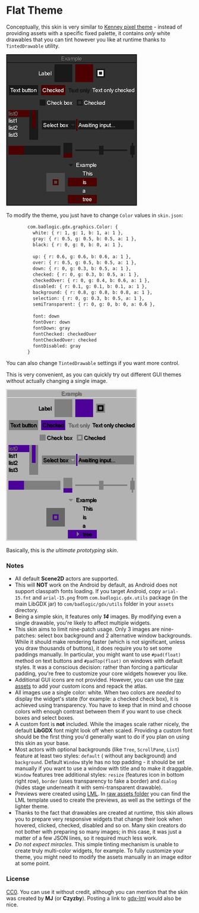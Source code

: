 # Flat Theme

Conceptually, this skin is very similar to [Kenney pixel theme](../kenney-pixel) - instead of providing assets with a
specific fixed palette, it contains *only* white drawables that you can tint however you like at runtime thanks
to `TintedDrawable` utility.

![Flat](preview-dark.png)

To modify the theme, you just have to change `Color` values in `skin.json`:

```
        com.badlogic.gdx.graphics.Color: {
          white: { r: 1, g: 1, b: 1, a: 1 },
          gray: { r: 0.5, g: 0.5, b: 0.5, a: 1 },
          black: { r: 0, g: 0, b: 0, a: 1 },
          
          up: { r: 0.6, g: 0.6, b: 0.6, a: 1 },
          over: { r: 0.5, g: 0.5, b: 0.5, a: 1 },
          down: { r: 0, g: 0.3, b: 0.5, a: 1 },
          checked: { r: 0, g: 0.3, b: 0.5, a: 1 },
          checkedOver: { r: 0, g: 0.4, b: 0.6, a: 1 },
          disabled: { r: 0.1, g: 0.1, b: 0.1, a: 1 },
          background: { r: 0.8, g: 0.8, b: 0.8, a: 1 },
          selection: { r: 0, g: 0.3, b: 0.5, a: 1 },
          semiTransparent: { r: 0, g: 0, b: 0, a: 0.6 },
          
          font: down
          fontOver: down
          fontDown: gray
          fontChecked: checkedOver
          fontCheckedOver: checked
          fontDisabled: gray
        }
```

You can also change `TintedDrawable` settings if you want more control.

This is very convenient, as you can quickly try out different GUI themes without actually changing a single image.

![Flat](preview-light.png)

Basically, this is *the ultimate prototyping skin*.

### Notes

- All default **Scene2D** actors are supported.
- This will **NOT** work on the Android by default, as Android does not support classpath fonts loading. If you target
  Android, copy `arial-15.fnt` and `arial-15.png` from `com.badlogic.gdx.utils` package (in the main LibGDX jar)
  to `com/badlogic/gdx/utils` folder in your `assets` directory.
- Being a simple skin, it features only ***14*** images. By modifying even a single drawable, you're likely to affect
  multiple widgets.
- This skin aims to limit nine-patch usage. Only 3 images are nine-patches: select box background and 2 alternative
  window backgrounds. While it should make rendering faster (which is not significant, unless you draw thousands of
  buttons), it does require you to set some paddings manually. In particular, you might want to use `#pad(float)` method
  on text buttons and `#padTop(float)` on windows with default styles. It was a conscious decision: rather than forcing
  a particular padding, you're free to customize your core widgets however you like.
- Additional GUI icons are not provided. However, you can use the [raw assets](raw) to add your custom icons and repack
  the atlas.
- All images use a single color: white. When two colors are *needed* to display the widget's state (for example: a
  checked check box), it is achieved using transparency. You have to keep that in mind and choose colors with enough
  contrast between them if you want to use check boxes and select boxes.
- A custom font is **not** included. While the images scale rather nicely, the default **LibGDX** font might look off
  when scaled. Providing a custom font should be the first thing you'd generally want to do if you plan on using this
  skin as your base.
- Most actors with optional backgrounds (like `Tree`, `ScrollPane`, `List`) feature at least two styles: `default` (
  without any background) and `background`. Default `Window` style has no top padding - it should be set manually if you
  want to use a window with title and to make it draggable. `Window` features tree additional styles: `resize` (features
  icon in bottom right row), `border` (uses transparency to fake a border) and `dialog` (hides stage underneath it with
  semi-transparent drawable).
- Previews were created using [LML](https://github.com/czyzby/gdx-lml/tree/master/lml).
  In [raw assets folder](raw/extras) you can find the LML template used to create the previews, as well as the settings
  of the lighter theme.
- Thanks to the fact that drawables are created at runtime, this skin allows you to prepare very responsive widgets that
  change their look when hovered, clicked, checked, disabled and so on. Many skin creators do not bother with preparing
  so many images; in this case, it was just a matter of a few JSON lines, so it required much less work.
- *Do not expect miracles.* This simple tinting mechanism is unable to create truly multi-color widgets, for example. To
  fully customize your theme, you might need to modify the assets manually in an image editor at some point.

### License

[CC0](https://creativecommons.org/publicdomain/zero/1.0/). You can use it without credit, although you can mention that
the skin was created by **MJ** (or **Czyzby**). Posting a link to [gdx-lml](https://github.com/czyzby/gdx-lml) would
also be nice.

